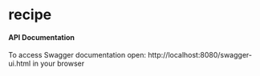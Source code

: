 # recipe

#### API Documentation
To access Swagger documentation open: http://localhost:8080/swagger-ui.html in your browser